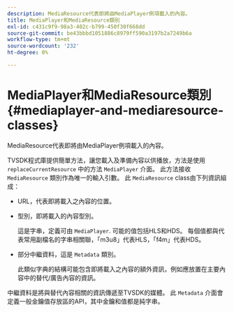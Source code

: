 ```yaml
---
description: MediaResource代表即將由MediaPlayer例項載入的內容。
title: MediaPlayer和MediaResource類別
exl-id: c431c9f9-98a3-402c-b799-450f30f668dd
source-git-commit: be43bbbd1051886c8979ff590a3197b2a7249b6a
workflow-type: tm+mt
source-wordcount: '232'
ht-degree: 0%

---
```


# MediaPlayer和MediaResource類別{#mediaplayer-and-mediaresource-classes}

MediaResource代表即將由MediaPlayer例項載入的內容。

<!--<a id="section_B09A012C97454AF58CE2269B800D8027"></a>-->

TVSDK程式庫提供簡單方法，讓您載入及準備內容以供播放，方法是使用 `replaceCurrentResource` 中的方法 `MediaPlayer` 介面。 此方法接收 `MediaResource` 類別作為唯一的輸入引數。 此 `MediaResource` class由下列資訊組成：

* URL，代表即將載入之內容的位置。
* 型別，即將載入的內容型別。

   這是字串，定義可由 `MediaPlayer`. 可能的值包括HLS和HDS。 每個值都與代表常用副檔名的字串相關聯，「m3u8」代表HLS，「f4m」代表HDS。
* 部分中繼資料，這是 `Metadata` 類別。

   此類似字典的結構可能包含即將載入之內容的額外資訊，例如應放置在主要內容中的替代/廣告內容的資訊。

中繼資料是將與替代內容相關的資訊傳遞至TVSDK的媒體。 此 `Metadata` 介面會定義一般金鑰值存放區的API，其中金鑰和值都是純字串。
